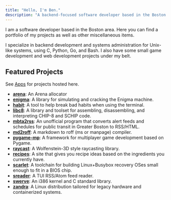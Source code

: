 ```yaml
---
title: "Hello, I'm Ben."
description: "A backend-focused software developer based in the Boston area."
---
```


I am a software developer based in the Boston area. Here you can find a portfolio of my projects as well as other miscellaneous items.

I specialize in backend development and systems administration for Unix-like systems, using C, Python, Go, and Bash. I also have some small game development and web development projects under my belt.

## Featured Projects

See [Apps](apps) for projects hosted here.

* **[arena](https://github.com/bmoneill/arena)**: An Arena allocator
* **[enigma](https://github.com/bmoneill/enigma)**: A library for simulating and cracking the Enigma machine.
* **[habit](https://github.com/bmoneill/habit)**: A tool to help break bad habits when using the terminal.
* **[libc8](https://github.com/bmoneill/libc8)**: A library and toolset for assembling, disassembling, and interpreting CHIP-8 and SCHIP code.
* **[mbta2rss](https://github.com/bmoneill/mbta2rss)**: An unofficial program that converts alert feeds and schedules for public transit in Greater Boston to RSS/HTML.
* **[md2roff](https://github.com/bmoneill/md2roff)**: A markdown to roff (ms or manpage) compiler.
* **[pygame-mp](https://github.com/pygame-mp/pygame-mp)**: A framework for multiplayer game development based on Pygame.
* **[raycast](https://github.com/bmoneill/raycast)**: A Wolfenstein-3D style raycasting library.
* **[recipes](https://github.com/bmoneill/recipes)**: A site that gives you recipe ideas based on the ingredients you currently have.
* **[scarlet](https://github.com/bmoneill/scarlet)**: A toolchain for building Linux+Busybox recovery OSes small enough to fit in a BIOS chip.
* **[sreader](https://github.com/bmoneill/sreader)**: A TUI RSS/Atom feed reader.
* **[swerve](https://github.com/bmoneill/swerve)**: An i386 kernel and C standard library.
* **[zandra](https://github.com/zandralinux/zandra)**: A Linux distribution tailored for legacy hardware and containerized systems.
